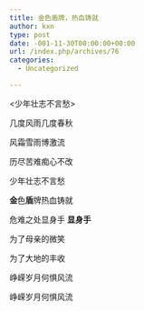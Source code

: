 ```yaml
---
title: 金色盾牌，热血铸就
author: kxn
type: post
date: -001-11-30T00:00:00+00:00
url: /index.php/archives/76
categories:
  - Uncategorized

---
```

<少年壮志不言愁>

几度风雨几度春秋  
  
风霜雪雨博激流  
  
历尽苦难痴心不改  
  
少年壮志不言愁  
  
<span style="font-weight:bold">金</span>色<span style="font-weight:bold">盾</span>牌热血铸就  
  
危难之处显身手 <span style="font-weight:bold">显身手</span>  
  
为了母亲的微笑  
  
为了大地的丰收  
  
峥嵘岁月何惧风流  
  
峥嵘岁月何惧风流
